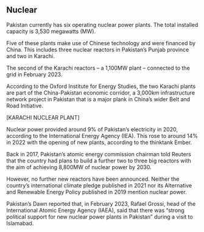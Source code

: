 ## Nuclear

Pakistan currently has six operating nuclear power plants. The total installed capacity is 3,530 megawatts (MW).

Five of these plants make use of Chinese technology and were financed by China. This includes three nuclear reactors in Pakistan’s Punjab province and two in Karachi.

The second of the Karachi reactors – a 1,100MW plant – connected to the grid in February 2023.

According to the Oxford Institute for Energy Studies, the two Karachi plants are part of the China-Pakistan economic corridor, a 3,000km infrastructure network project in Pakistan that is a major plank in China’s wider Belt and Road Initiative. 

[KARACHI NUCLEAR PLANT]

Nuclear power provided around 9% of Pakistan’s electricity in 2020, according to the International Energy Agency (IEA). This rose to around 14% in 2022 with the opening of new plants, according to the thinktank Ember.

Back in 2017, Pakistan’s atomic energy commission chairman told Reuters that the country had plans to build a further two to three big reactors with the aim of achieving 8,800MW of nuclear power by 2030.

However, no further new reactors have been announced. Neither the country’s international climate pledge published in 2021 nor its Alternative and Renewable Energy Policy published in 2019 mention nuclear power.

Pakistan’s Dawn reported that, in February 2023, Rafael Grossi, head of the Interna­tional Atomic Energy Agency (IAEA), said that there was “strong political support for new nuclear power plants in Pakistan” during a visit to Islamabad.